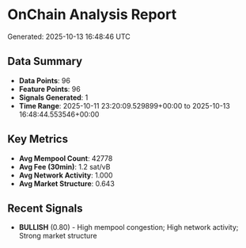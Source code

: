 # OnChain Analysis Report
Generated: 2025-10-13 16:48:46 UTC

## Data Summary
- **Data Points**: 96
- **Feature Points**: 96
- **Signals Generated**: 1
- **Time Range**: 2025-10-11 23:20:09.529899+00:00 to 2025-10-13 16:48:44.553546+00:00

## Key Metrics
- **Avg Mempool Count**: 42778
- **Avg Fee (30min)**: 1.2 sat/vB
- **Avg Network Activity**: 1.000
- **Avg Market Structure**: 0.643

## Recent Signals
- **BULLISH** (0.80) - High mempool congestion; High network activity; Strong market structure
